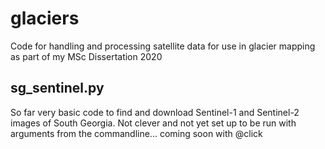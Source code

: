 # glaciers
Code for handling and processing satellite data for use in glacier mapping as part of my MSc Dissertation 2020

## sg_sentinel.py

So far very basic code to find and download Sentinel-1 and Sentinel-2 images of South Georgia.  Not clever and not yet set up to be run with arguments from the commandline...  coming soon with @click
